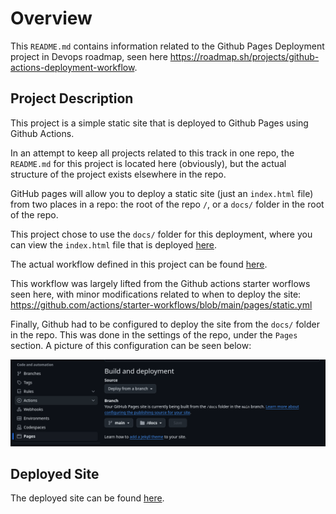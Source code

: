 # Overview

This `README.md` contains information related to the Github Pages Deployment project in Devops roadmap,
seen here <https://roadmap.sh/projects/github-actions-deployment-workflow>.

## Project Description

This project is a simple static site that is deployed to Github Pages using Github Actions.

In an attempt to keep all projects related to this track in one repo, the `README.md` for this project is located here (obviously), but the actual structure of the project exists elsewhere in the repo.

GitHub pages will allow you to deploy a static site (just an `index.html` file) from two places in a repo: the root of the repo `/`, or a `docs/` folder in the root of the repo.

This project chose to use the `docs/` folder for this deployment, where you can view the `index.html` file that is deployed [here](../../docs/index.html).

The actual workflow defined in this project can be found [here](../../.github/workflows/static_deploy.yml).

This workflow was largely lifted from the Github actions starter worflows seen here, with minor modifications related to when to deploy the site: <https://github.com/actions/starter-workflows/blob/main/pages/static.yml>

Finally, Github had to be configured to deploy the site from the `docs/` folder in the repo. This was done in the settings of the repo, under the `Pages` section. A picture of this configuration can be seen below:

![Github Pages Configuration](./img/pages_config.png)

## Deployed Site

The deployed site can be found [here](https://eecs.github.io/devops_roadmap/).
